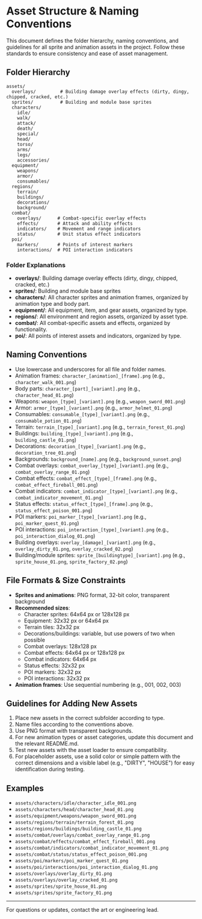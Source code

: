 # Asset Structure & Naming Conventions

This document defines the folder hierarchy, naming conventions, and guidelines for all sprite and animation assets in the project. Follow these standards to ensure consistency and ease of asset management.

## Folder Hierarchy

```
assets/
  overlays/         # Building damage overlay effects (dirty, dingy, chipped, cracked, etc.)
  sprites/          # Building and module base sprites
  characters/
    idle/
    walk/
    attack/
    death/
    special/
    head/
    torso/
    arms/
    legs/
    accessories/
  equipment/
    weapons/
    armor/
    consumables/
  regions/
    terrain/
    buildings/
    decorations/
    background/
  combat/
    overlays/      # Combat-specific overlay effects
    effects/       # Attack and ability effects
    indicators/    # Movement and range indicators
    status/        # Unit status effect indicators
  poi/
    markers/       # Points of interest markers
    interactions/  # POI interaction indicators
```

### Folder Explanations
- **overlays/**: Building damage overlay effects (dirty, dingy, chipped, cracked, etc.)
- **sprites/**: Building and module base sprites
- **characters/**: All character sprites and animation frames, organized by animation type and body part.
- **equipment/**: All equipment, item, and gear assets, organized by type.
- **regions/**: All environment and region assets, organized by asset type.
- **combat/**: All combat-specific assets and effects, organized by functionality.
- **poi/**: All points of interest assets and indicators, organized by type.

## Naming Conventions

- Use lowercase and underscores for all file and folder names.
- Animation frames: `character_[animation]_[frame].png` (e.g., `character_walk_001.png`)
- Body parts: `character_[part]_[variant].png` (e.g., `character_head_01.png`)
- Weapons: `weapon_[type]_[variant].png` (e.g., `weapon_sword_001.png`)
- Armor: `armor_[type]_[variant].png` (e.g., `armor_helmet_01.png`)
- Consumables: `consumable_[type]_[variant].png` (e.g., `consumable_potion_01.png`)
- Terrain: `terrain_[type]_[variant].png` (e.g., `terrain_forest_01.png`)
- Buildings: `building_[type]_[variant].png` (e.g., `building_castle_01.png`)
- Decorations: `decoration_[type]_[variant].png` (e.g., `decoration_tree_01.png`)
- Backgrounds: `background_[name].png` (e.g., `background_sunset.png`)
- Combat overlays: `combat_overlay_[type]_[variant].png` (e.g., `combat_overlay_range_01.png`)
- Combat effects: `combat_effect_[type]_[frame].png` (e.g., `combat_effect_fireball_001.png`)
- Combat indicators: `combat_indicator_[type]_[variant].png` (e.g., `combat_indicator_movement_01.png`)
- Status effects: `status_effect_[type]_[frame].png` (e.g., `status_effect_poison_001.png`)
- POI markers: `poi_marker_[type]_[variant].png` (e.g., `poi_marker_quest_01.png`)
- POI interactions: `poi_interaction_[type]_[variant].png` (e.g., `poi_interaction_dialog_01.png`)
- Building overlays: `overlay_[damage]_[variant].png` (e.g., `overlay_dirty_01.png`, `overlay_cracked_02.png`)
- Building/module sprites: `sprite_[buildingtype]_[variant].png` (e.g., `sprite_house_01.png`, `sprite_factory_02.png`)

## File Formats & Size Constraints

- **Sprites and animations**: PNG format, 32-bit color, transparent background
- **Recommended sizes**:
  - Character sprites: 64x64 px or 128x128 px
  - Equipment: 32x32 px or 64x64 px
  - Terrain tiles: 32x32 px
  - Decorations/buildings: variable, but use powers of two when possible
  - Combat overlays: 128x128 px
  - Combat effects: 64x64 px or 128x128 px
  - Combat indicators: 64x64 px
  - Status effects: 32x32 px
  - POI markers: 32x32 px
  - POI interactions: 32x32 px
- **Animation frames**: Use sequential numbering (e.g., 001, 002, 003)

## Guidelines for Adding New Assets

1. Place new assets in the correct subfolder according to type.
2. Name files according to the conventions above.
3. Use PNG format with transparent backgrounds.
4. For new animation types or asset categories, update this document and the relevant README.md.
5. Test new assets with the asset loader to ensure compatibility.
6. For placeholder assets, use a solid color or simple pattern with the correct dimensions and a visible label (e.g., "DIRTY", "HOUSE") for easy identification during testing.

## Examples

- `assets/characters/idle/character_idle_001.png`
- `assets/characters/head/character_head_01.png`
- `assets/equipment/weapons/weapon_sword_001.png`
- `assets/regions/terrain/terrain_forest_01.png`
- `assets/regions/buildings/building_castle_01.png`
- `assets/combat/overlays/combat_overlay_range_01.png`
- `assets/combat/effects/combat_effect_fireball_001.png`
- `assets/combat/indicators/combat_indicator_movement_01.png`
- `assets/combat/status/status_effect_poison_001.png`
- `assets/poi/markers/poi_marker_quest_01.png`
- `assets/poi/interactions/poi_interaction_dialog_01.png`
- `assets/overlays/overlay_dirty_01.png`
- `assets/overlays/overlay_cracked_01.png`
- `assets/sprites/sprite_house_01.png`
- `assets/sprites/sprite_factory_01.png`

---

For questions or updates, contact the art or engineering lead. 